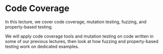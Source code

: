 # Code Coverage

In this lecture, we cover code coverage, mutation testing, fuzzing, and property-based testing.

We will apply code coverage tools and mutation testing on code written in some of our previous lectures, then look at how fuzzing and property-based testing work on dedicated examples.

